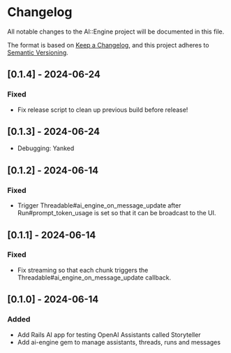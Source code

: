 # Changelog

All notable changes to the AI::Engine project will be documented in this file.

The format is based on [Keep a Changelog](https://keepachangelog.com/en/1.0.0/),
and this project adheres to [Semantic Versioning](https://semver.org/spec/v2.0.0.html).

## [0.1.4] - 2024-06-24

### Fixed

- Fix release script to clean up previous build before release!

## [0.1.3] - 2024-06-24

- Debugging: Yanked

## [0.1.2] - 2024-06-14

### Fixed

- Trigger Threadable#ai_engine_on_message_update after Run#prompt_token_usage is set so that it can be broadcast to the UI.

## [0.1.1] - 2024-06-14

### Fixed

- Fix streaming so that each chunk triggers the Threadable#ai_engine_on_message_update callback.

## [0.1.0] - 2024-06-14

### Added

- Add Rails AI app for testing OpenAI Assistants called Storyteller
- Add ai-engine gem to manage assistants, threads, runs and messages
